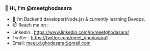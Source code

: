 ### 👋 Hi, I’m @meetghodasara
- 🌱 I’m Backend developer(Node.js) & currently learning Devops.
- 📫 Reach me on : 
- Linkedin : https://www.linkedin.com/in/meetghodasara/
- Twitter : https://twitter.com/meet_ghodasara1
- Email: meet.d.ghodasara@gmail.com
